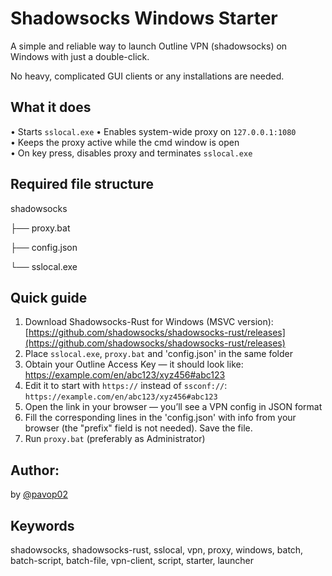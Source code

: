 # Shadowsocks Windows Starter

A simple and reliable way to launch Outline VPN (shadowsocks) on Windows with just a double-click. 

No heavy, complicated GUI clients or any installations are needed.

## What it does

• Starts `sslocal.exe`
• Enables system-wide proxy on `127.0.0.1:1080`  
• Keeps the proxy active while the cmd window is open  
• On key press, disables proxy and terminates `sslocal.exe`

## Required file structure

shadowsocks

├── proxy.bat

├── config.json

└── sslocal.exe


## Quick guide

1. Download Shadowsocks-Rust for Windows (MSVC version):  
   [https://github.com/shadowsocks/shadowsocks-rust/releases](https://github.com/shadowsocks/shadowsocks-rust/releases)  
2. Place `sslocal.exe`, `proxy.bat` and 'config.json' in the same folder  
3. Obtain your Outline Access Key — it should look like: 
   https://example.com/en/abc123/xyz456#abc123  
4. Edit it to start with `https://` instead of `ssconf://`:  
   `https://example.com/en/abc123/xyz456#abc123`  
5. Open the link in your browser — you’ll see a VPN config in JSON format 
6. Fill the corresponding lines in the 'config.json' with info from your browser (the "prefix" field is not needed). Save the file. 
7. Run `proxy.bat` (preferably as Administrator)

## Author:

by [@pavop02](https://github.com/pavop02)

## Keywords

shadowsocks, shadowsocks-rust, sslocal, vpn, proxy, windows, batch, batch-script, batch-file, vpn-client, script, starter, launcher

